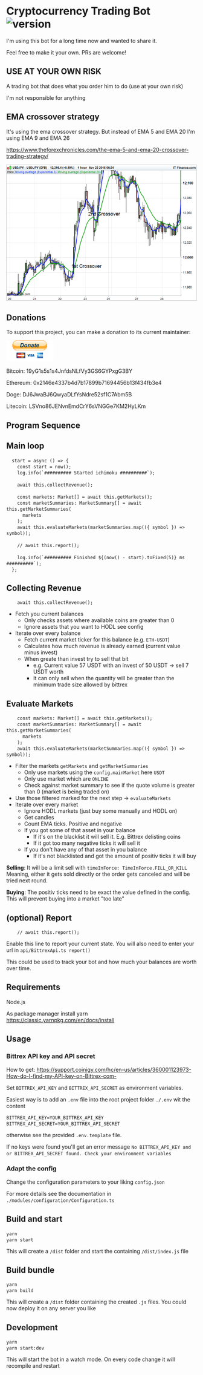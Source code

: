 # Cryptocurrency Trading Bot ![version](https://img.shields.io/badge/Version-2021.1.2-blue)
I'm using this bot for a long time now and wanted to share it. 


Feel free to make it your own. PRs are welcome!

## USE AT YOUR OWN RISK
A trading bot that does what you order him to do (use at your own risk)

I'm not responsible for anything

## EMA crossover strategy
It's using the ema crossover strategy. But instead of EMA 5 and EMA 20 I'm using EMA 9 and EMA 26

https://www.theforexchronicles.com/the-ema-5-and-ema-20-crossover-trading-strategy/

![EMA crossing strategy](ema-crossing.png)

## Donations

To support this project, you can make a donation to its current maintainer:

[![paypal](paypal.gif)](https://paypal.me/Saschb2b)

Bitcoin: 19yG1s5s1s4JnfdsNLfVy3GS6GYPxgG3BY

Ethereum: 0x2146e4337b4d7b17899b71694456b13f434fb3e4

Doge: DJ6JwaBJ6QwyaDLfYsNdre52sf1C7Abm5B

Litecoin: LSVno86JENvnEmdCrY6sVNGGe7KM2HyLKm

## Program Sequence

## Main loop
```
  start = async () => {
    const start = now();
    log.info(`########## Started ichimoku ##########`);

    await this.collectRevenue();

    const markets: Market[] = await this.getMarkets();
    const marketSummaries: MarketSummary[] = await this.getMarketSummaries(
      markets
    );
    await this.evaluateMarkets(marketSummaries.map(({ symbol }) => symbol));

    // await this.report();

    log.info(`########## Finished ${(now() - start).toFixed(5)} ms ##########`);
  };
```

## Collecting Revenue
```
    await this.collectRevenue();
```
* Fetch you current balances
  * Only checks assets where available coins are greater than 0
  * Ignore assets that you want to HODL see config
* Iterate over every balance
  * Fetch current market ticker for this balance (e.g. `ETH-USDT`)
  * Calculates how much revenue is already earned (current value minus invest)
  * When greate than invest try to sell that bit
    * e.g. Current value 57 USDT with an invest of 50 USDT -> sell 7 USDT worth
    * It can only sell when the quantity will be greater than the minimum trade size allowed by bittrex
    
## Evaluate Markets
```
    const markets: Market[] = await this.getMarkets();
    const marketSummaries: MarketSummary[] = await this.getMarketSummaries(
      markets
    );
    await this.evaluateMarkets(marketSummaries.map(({ symbol }) => symbol));
```
* Filter the markets `getMarkets` and `getMarketSummaries`
  * Only use markets using the `config.mainMarket` here `USDT`
  * Only use market which are `ONLINE`
  * Check against market summary to see if the quote volume is greater than 0 (market is being traded on)
* Use those filtered marked for the next step -> `evaluateMarkets`
* Iterate over every market
  * Ignore HODL markets (just buy some manually and HODL on)
  * Get candles
  * Count EMA ticks. Positive and negative
  * If you got some of that asset in your balance
    * If it's on the blacklist it will sell it. E.g. Bittrex delisting coins
    * If it got too many negative ticks it will sell it
  * If you don't have any of that asset in you balance
    * If it's not blacklisted and got the amount of positiv ticks it will buy

**Selling**: It will be a limit sell with `timeInForce: TimeInForce.FILL_OR_KILL` Meaning, either it gets sold directly or the order gets canceled and will be tried next round.

**Buying**: The positiv ticks need to be exact the value defined in the config. This will prevent buying into a market "too late"

## (optional) Report
```
    // await this.report();
```
Enable this line to report your current state. You will also need to enter your url in `api/BittrexApi.ts report()`

This could be used to track your bot and how much your balances are worth over time. 

## Requirements
Node.js

As package manager install yarn https://classic.yarnpkg.com/en/docs/install

## Usage

### Bittrex API key and API secret
How to get: https://support.coinigy.com/hc/en-us/articles/360001123973-How-do-I-find-my-API-key-on-Bittrex-com-

Set `BITTREX_API_KEY` and `BITTREX_API_SECRET` as environment variables.

Easiest way is to add an `.env` file into the root project folder `./.env` wit the content
```
BITTREX_API_KEY=YOUR_BITTREX_API_KEY
BITTREX_API_SECRET=YOUR_BITTREX_API_SECRET
```
otherwise see the provided `.env.template` file.

If no keys were found you'll get an error message `No BITTREX_API_KEY and or BITTREX_API_SECRET found. Check your environment variables`

### Adapt the config
Change the configuration parameters to your liking `config.json`

For more details see the documentation in `./modules/configuration/Configuration.ts`

## Build and start
```
yarn
yarn start
```

This will create a `/dist` folder and start the containing `/dist/index.js` file

## Build bundle
```
yarn
yarn build
```

This will create a `/dist` folder containing the created `.js` files. You could now deploy it on any server you like

## Development
```
yarn
yarn start:dev
```

This will start the bot in a watch mode. On every code change it will recompile and restart
